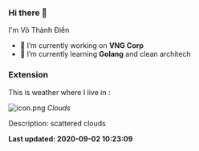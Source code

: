 ### Hi there 👋
I'm Võ Thành Điền
- 🔭 I’m currently working on **VNG Corp**
- 🌱 I’m currently learning **Golang** and clean architech
### Extension
This is weather where I live in : 

![icon.png](http://openweathermap.org/img/w/03n.png) *Clouds*

Description: scattered clouds


**Last updated: 2020-09-02 10:23:09**
